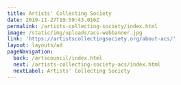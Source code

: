 ```yaml
---
title: Artists' Collecting Society
date: 2019-11-27T19:59:43.016Z
permalink: /artists-collecting-society/index.html
image: /static/img/uploads/acs-webbanner.jpg
link: 'https://artistscollectingsociety.org/about-acs/'
layout: layouts/ad
pageNavigation:
  back: /artscouncil/index.html
  next: /artists-collecting-society-acs/index.html
  nextLabel: Artists' Collecting Society
---
```


